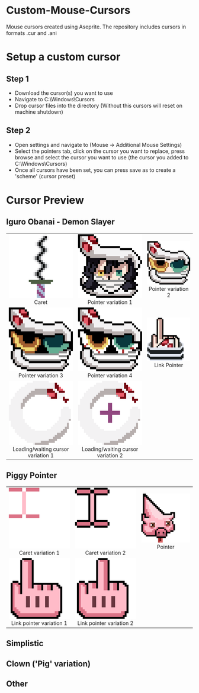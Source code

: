 # Custom-Mouse-Cursors
Mouse cursors created using Aseprite. The repository includes cursors in formats .cur and .ani

# Setup a custom cursor

## Step 1
- Download the cursor(s) you want to use
- Navigate to C:\Windows\Cursors
- Drop cursor files into the directory
(Without this cursors will reset on machine shutdown)

## Step 2
- Open settings and navigate to (Mouse -> Additional Mouse Settings)
- Select the pointers tab, click on the cursor you want to replace, press browse and select the cursor you want to use (the cursor you added to C:\Windows\Cursors)
- Once all cursors have been set, you can press save as to create a 'scheme' (cursor preset)

# Cursor Preview

## Iguro Obanai - Demon Slayer

| | | |
|:-------------------------:|:-------------------------:|:-------------------------:|
|<img width="360" alt="info" src="./preview_images/caret_iguro.png">  Caret |  <img width="360" alt="info" src="./preview_images/pointer_iguro_ver1.png"> Pointer variation 1 |<img width="360" alt="info" src="./preview_images/pointer_iguro_ver2.png"> Pointer variation 2|
|<img width="360" alt="info" src="./preview_images/pointer_iguro_ver3.png"> Pointer variation 3 |  <img width="360" alt="info" src="./preview_images/pointer_iguro_ver4.png"> Pointer variation 4|<img width="360" alt="info" src="./preview_images/linkpointer_iguro.png"> Link Pointer|
|<img width="360" alt="info" src="./preview_images/loading_iguro.gif"> Loading/waiting cursor variation 1 |  <img width="360" alt="info" src="./preview_images/loading_crosshair_iguro.gif"> Loading/waiting cursor variation 2 |

## Piggy Pointer
| | | |
|:-------------------------:|:-------------------------:|:-------------------------:|
|<img width="360" alt="info" src="./preview_images/caret_pig_v2.png">  Caret variation 1 |  <img width="360" alt="info" src="./preview_images/caret_pig_v3.png"> Caret variation 2 |<img width="360" alt="info" src="./preview_images/pointer_pig.png"> Pointer |
|<img width="360" alt="info" src="./preview_images/linkpointer_pig.png"> Link pointer variation 1 |  <img width="360" alt="info" src="./preview_images/linkpointer_pig_rude.png"> Link pointer variation 2 |

## Simplistic

## Clown ('Pig' variation)

## Other
